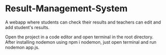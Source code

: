 # Result-Management-System
A webapp where students can check their results and teachers can edit and add student's results.

Open the project in a code editor and open terminal in the root directory. 
After installing nodemon using npm i nodemon, just open terminal and run nodemon app.js.
